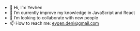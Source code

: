 - 👋 Hi, I’m Yevhen
- 🌱 I’m currently improve my knowledge in JavaScript and React
- 💞️ I’m looking to collaborate with new people
- 📫 How to reach me: evgen.deni@gmail.com

<!---
YevhenDenysenko/YevhenDenysenko is a ✨ special ✨ repository because its `README.md` (this file) appears on your GitHub profile.
You can click the Preview link to take a look at your changes.
--->
